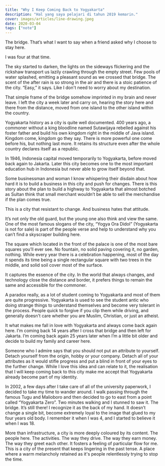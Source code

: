 ```yaml
---
title: "Why I Keep Coming Back to Yogyakarta"
description: "Hal yang saya pelajari di tahun 2019 kemarin."
cover: images/articles/line-drawing.jpeg
date: 2020-03-04
tags: ["note"]
---
```


The bridge. That’s what I want to say when a friend asked why I choose to stay here.

I was four at that time.

The sky started to darken, the lights on the sideways flickering and the rickshaw transport us lazily crawling through the empty street. Few pools of water splashed, emitting a pleasant sound as we crossed that bridge. The scent of the after rain is so strong in the air and there is a stoic patience of the city. “Easy,” it says. Like I don't need to worry about my destination.

That simple frame of the bridge somehow imprinted in my brain and never leave. I left the city a week later and carry on, hearing the story here and there from the distance, moved from one island to the other island within the country.

Yogyakarta history as a city is quite well documented. 400 years ago, a commoner without a king bloodline named Sutawijaya rebelled against his foster father and build his own kingdom right in the middle of Java island. Kingdom come, kingdom go they say. There is more powerful one come before his, but nothing last more. It retains its structure even after the whole country declares itself as a republic.

In 1946, Indonesia capital moved temporarily to Yogyakarta, before moved back again to Jakarta. Later this city becomes one to the most important education hub in Indonesia but never able to grow itself beyond that.

Some businessman and woman I know whispering their disdain about how hard it is to build a business in this city and push for changes. There is this story about the plan to build a highway to Yogyakarta that almost botched as Sultan think that small merchant wouldn’t be able to sell the merchandise if the plan comes true.

This is a city that resistant to change. And business hates that attitude.

It’s not only the old guard, but the young one also think and view the same. One of the most famous slogans of the city, “Yogya Ora Didol” (Yogyakarta is not for sale) is part of the people verse and help to understand why you can’t find a skyscraper building here.

The square which located in the front of the palace is one of the most bare squares you’ll ever see. No fountain, no solid paving covering it, no garden, nothing. While every year there is a celebration happening, most of the day it spends its time being a single rectangular square with two trees in the middle, and solid soil cover most of the surface.

It captures the essence of the city. In the world that always changes, and technology close the distance and border, it prefers things to remain the same and accessible for the commoner.

A paradox really, as a lot of student coming to Yogyakarta and most of them are quite progressive. Yogyakarta is used to see the student antic who doing strange things to understand themselves and become very tolerant in the process. People quick to forgive if you clip them while driving, and generally doesn't care whether you are Muslim, Christian, or just an atheist.

It what makes me fall in love with Yogyakarta and always come back again here. I’m coming back 14 years after I cross that bridge and then left for Jakarta. I’m coming back again 25 years later when I’m a little bit older and decide to build my family and career here.

Someone who I admire says that you should not put an attribute to yourself. Detach yourself from the origin, hobby or your company. Detach all of your attributes as it would stifle progress and put a blind in front of your eyes to the further change. While I love this idea and can relate to it, the realisation that I will keep coming back to this city make me accept that Yogyakarta already become part of my identity. 

In 2002, a few days after I take care of all of the university paperwork, I decided to take my time to wander around. I walk passing through the famous Tugu and Malioboro and then decided to go to east from a point called “Yogyakarta Zero”. Two minutes walking and I stunned to saw it. The bridge. It’s still there! I recognize it as the back of my hand. It doesn’t change a single bit, become extremely loyal to the image that glued to my four years old body. I remember it when I was 4, and I started to believe it when I was 18.

More than infrastructure, a city is more deeply coloured by its content. The people here. The activities. The way they drive. The way they earn money. The way they greet each other. It fosters a feeling of particular flow for me. This is a city of the present that keeps lingering in the past tense. A place where a warm melancholy retained as it's people relentlessly trying to stop the time.